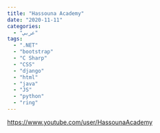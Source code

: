 ```yaml
---
title: "Hassouna Academy"
date: "2020-11-11"
categories:
  - "عربي"
tags:
  - ".NET"
  - "bootstrap"
  - "C Sharp"
  - "CSS"
  - "django"
  - "html"
  - "java"
  - "JS"
  - "python"
  - "ring"
---
```


https://www.youtube.com/user/HassounaAcademy

